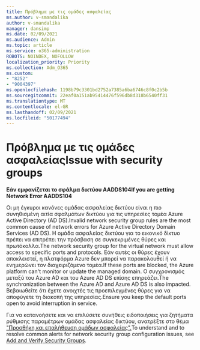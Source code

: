 ```yaml
---
title: Πρόβλημα με τις ομάδες ασφαλείας
ms.author: v-smandalika
author: v-smandalika
manager: dansimp
ms.date: 02/09/2021
ms.audience: Admin
ms.topic: article
ms.service: o365-administration
ROBOTS: NOINDEX, NOFOLLOW
localization_priority: Priority
ms.collection: Adm_O365
ms.custom:
- "8252"
- "9004397"
ms.openlocfilehash: 1198b79c3301bd2752a7385a6ba6746c8f0c2b5b
ms.sourcegitcommit: 22eaf0a151ab95414476f596db8d318b6540ff31
ms.translationtype: MT
ms.contentlocale: el-GR
ms.lasthandoff: 02/09/2021
ms.locfileid: "50177494"
---
```

# <a name="issue-with-security-groups"></a><span data-ttu-id="72bc5-102">Πρόβλημα με τις ομάδες ασφαλείας</span><span class="sxs-lookup"><span data-stu-id="72bc5-102">Issue with security groups</span></span>

<span data-ttu-id="72bc5-103">**Εάν εμφανίζεται το σφάλμα δικτύου AADDS104**</span><span class="sxs-lookup"><span data-stu-id="72bc5-103">**If you are getting Network Error AADDS104**</span></span>

<span data-ttu-id="72bc5-104">Οι μη έγκυροι κανόνες ομάδας ασφαλείας δικτύου είναι η πιο συνηθισμένη αιτία σφαλμάτων δικτύου για τις υπηρεσίες τομέα Azure Active Directory (AD DS).</span><span class="sxs-lookup"><span data-stu-id="72bc5-104">Invalid network security group rules are the most common cause of network errors for Azure Active Directory Domain Services (AD DS).</span></span> <span data-ttu-id="72bc5-105">Η ομάδα ασφαλείας δικτύου για το εικονικό δίκτυο πρέπει να επιτρέπει την πρόσβαση σε συγκεκριμένες θύρες και πρωτόκολλα.</span><span class="sxs-lookup"><span data-stu-id="72bc5-105">The network security group for the virtual network must allow access to specific ports and protocols.</span></span> <span data-ttu-id="72bc5-106">Εάν αυτές οι θύρες έχουν αποκλειστεί, η πλατφόρμα Azure δεν μπορεί να παρακολουθεί ή να ενημερώνει τον διαχειριζόμενο τομέα.</span><span class="sxs-lookup"><span data-stu-id="72bc5-106">If these ports are blocked, the Azure platform can't monitor or update the managed domain.</span></span> <span data-ttu-id="72bc5-107">Ο συγχρονισμός μεταξύ του Azure AD και του Azure AD DS επίσης επηρεάζει.</span><span class="sxs-lookup"><span data-stu-id="72bc5-107">The synchronization between the Azure AD and Azure AD DS is also impacted.</span></span> <span data-ttu-id="72bc5-108">Βεβαιωθείτε ότι έχετε ανοιχτές τις προεπιλεγμένες θύρες για να αποφύγετε τη διακοπή της υπηρεσίας.</span><span class="sxs-lookup"><span data-stu-id="72bc5-108">Ensure you keep the default ports open to avoid interruption in service.</span></span>

<span data-ttu-id="72bc5-109">Για να κατανοήσετε και να επιλύσετε συνήθεις ειδοποιήσεις για ζητήματα ρύθμισης παραμέτρων ομάδας ασφαλείας δικτύου, ανατρέξτε στο θέμα ["Προσθήκη και επαλήθευση ομάδων ασφαλείας".](https://docs.microsoft.com/azure/active-directory-domain-services/alert-nsg#verify-and-edit-existing-security-rules)</span><span class="sxs-lookup"><span data-stu-id="72bc5-109">To understand and to resolve common alerts for network security group configuration issues, see [Add and Verify Security Groups](https://docs.microsoft.com/azure/active-directory-domain-services/alert-nsg#verify-and-edit-existing-security-rules).</span></span>
